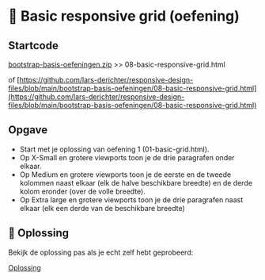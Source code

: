 # 💪 Basic responsive grid (oefening)

## Startcode

[bootstrap-basis-oefeningen.zip](_files/bootstrap-basis-oefeningen.zip) >> 08-basic-responsive-grid.html

of [https://github.com/lars-derichter/responsive-design-files/blob/main/bootstrap-basis-oefeningen/08-basic-responsive-grid.html](https://github.com/lars-derichter/responsive-design-files/blob/main/bootstrap-basis-oefeningen/08-basic-responsive-grid.html)

## Opgave

 - Start met je oplossing van oefening 1 (01-basic-grid.html).
 - Op X-Small en grotere viewports toon je de drie paragrafen onder elkaar.
 - Op Medium en grotere viewports toon je de eerste en de tweede kolommen naast elkaar (elk de halve beschikbare breedte) en de derde kolom eronder (over de volle breedte).
 - Op Extra large en grotere viewports toon je de drie paragrafen naast elkaar (elk een derde van de beschikbare breedte)

## 🔑 Oplossing

Bekijk de oplossing pas als je echt zelf hebt geprobeerd:

[Oplossing](https://github.com/lars-derichter/responsive-design-files/blob/solutions/bootstrap-basis-oefeningen/08-basic-responsive-grid.html)